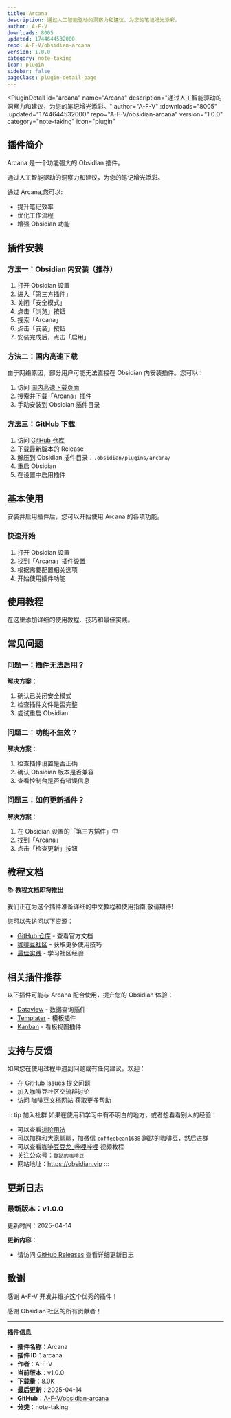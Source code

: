 ```yaml
---
title: Arcana
description: 通过人工智能驱动的洞察力和建议，为您的笔记增光添彩。
author: A-F-V
downloads: 8005
updated: 1744644532000
repo: A-F-V/obsidian-arcana
version: 1.0.0
category: note-taking
icon: plugin
sidebar: false
pageClass: plugin-detail-page
---
```


<PluginDetail
  id="arcana"
  name="Arcana"
  description="通过人工智能驱动的洞察力和建议，为您的笔记增光添彩。"
  author="A-F-V"
  :downloads="8005"
  :updated="1744644532000"
  repo="A-F-V/obsidian-arcana"
  version="1.0.0"
  category="note-taking"
  icon="plugin"
>

<!-- AUTO_GENERATED_START -->
## 插件简介

Arcana 是一个功能强大的 Obsidian 插件。

通过人工智能驱动的洞察力和建议，为您的笔记增光添彩。

通过 Arcana,您可以:

- 提升笔记效率
- 优化工作流程
- 增强 Obsidian 功能

<!-- AUTO_GENERATED_END -->

<!-- AUTO_GENERATED_START -->
## 插件安装

### 方法一：Obsidian 内安装（推荐）

1. 打开 Obsidian 设置
2. 进入「第三方插件」
3. 关闭「安全模式」
4. 点击「浏览」按钮
5. 搜索「Arcana」
6. 点击「安装」按钮
7. 安装完成后，点击「启用」

### 方法二：国内高速下载

由于网络原因，部分用户可能无法直接在 Obsidian 内安装插件。您可以：

1. 访问 [国内高速下载页面](/zh/documentation/obsidian-plugins-download.html)
2. 搜索并下载「Arcana」插件
3. 手动安装到 Obsidian 插件目录

### 方法三：GitHub 下载

1. 访问 [GitHub 仓库](https://github.com/A-F-V/obsidian-arcana)
2. 下载最新版本的 Release
3. 解压到 Obsidian 插件目录：`.obsidian/plugins/arcana/`
4. 重启 Obsidian
5. 在设置中启用插件

## 基本使用

安装并启用插件后，您可以开始使用 Arcana 的各项功能。

### 快速开始

1. 打开 Obsidian 设置
2. 找到「Arcana」插件设置
3. 根据需要配置相关选项
4. 开始使用插件功能

<!-- AUTO_GENERATED_END -->

<!-- CUSTOM_CONTENT_START:tutorial -->
## 使用教程

在这里添加详细的使用教程、技巧和最佳实践。

<!-- CUSTOM_CONTENT_END:tutorial -->

<!-- SHARED_CONTENT_START -->
## 常见问题

### 问题一：插件无法启用？

**解决方案**：
1. 确认已关闭安全模式
2. 检查插件文件是否完整
3. 尝试重启 Obsidian

### 问题二：功能不生效？

**解决方案**：
1. 检查插件设置是否正确
2. 确认 Obsidian 版本是否兼容
3. 查看控制台是否有错误信息

### 问题三：如何更新插件？

**解决方案**：
1. 在 Obsidian 设置的「第三方插件」中
2. 找到「Arcana」
3. 点击「检查更新」按钮

## 教程文档

📚 **教程文档即将推出**

我们正在为这个插件准备详细的中文教程和使用指南,敬请期待!

您可以先访问以下资源：
- [GitHub 仓库](https://github.com/A-F-V/obsidian-arcana) - 查看官方文档
- [咖啡豆社区](/zh/bases/) - 获取更多使用技巧
- [最佳实践](/zh/best-practices/) - 学习社区经验

## 相关插件推荐

以下插件可能与 Arcana 配合使用，提升您的 Obsidian 体验：

- [Dataview](/zh/plugins/dataview.html) - 数据查询插件
- [Templater](/zh/plugins/templater-obsidian.html) - 模板插件
- [Kanban](/zh/plugins/obsidian-kanban.html) - 看板视图插件

## 支持与反馈

如果您在使用过程中遇到问题或有任何建议，欢迎：

- 在 [GitHub Issues](https://github.com/A-F-V/obsidian-arcana/issues) 提交问题
- 加入咖啡豆社区交流群讨论
- 访问 [咖啡豆文档网站](https://obsidian.vip) 获取更多帮助

::: tip 加入社群
如果在使用和学习中有不明白的地方，或者想看看别人的经验：
- 可以查看[进阶用法](/zh/advanced)
- 可以加群和大家聊聊，加微信 `coffeebean1688` 蹦跶的咖啡豆，然后进群
- 可以查看[咖啡豆豆龙_哔哩哔哩](https://space.bilibili.com/618777356) 视频教程
- 关注公众号：`蹦跶的咖啡豆`
- 网站地址：https://obsidian.vip
:::
<!-- SHARED_CONTENT_END -->

<!-- AUTO_GENERATED_START -->
## 更新日志

### 最新版本：v1.0.0

更新时间：2025-04-14

**更新内容**：
- 请访问 [GitHub Releases](https://github.com/A-F-V/obsidian-arcana/releases) 查看详细更新日志

## 致谢

感谢 A-F-V 开发并维护这个优秀的插件！

感谢 Obsidian 社区的所有贡献者！

---

**插件信息**
- **插件名称**：Arcana
- **插件 ID**：arcana
- **作者**：A-F-V
- **当前版本**：v1.0.0
- **下载量**：8.0K
- **最后更新**：2025-04-14
- **GitHub**：[A-F-V/obsidian-arcana](https://github.com/A-F-V/obsidian-arcana)
- **分类**：note-taking
<!-- AUTO_GENERATED_END -->

</PluginDetail>

